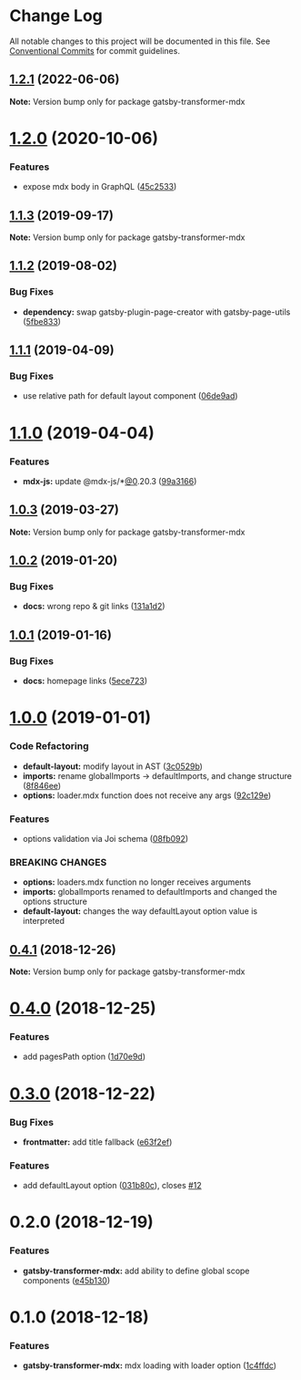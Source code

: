 # Change Log

All notable changes to this project will be documented in this file.
See [Conventional Commits](https://conventionalcommits.org) for commit guidelines.

## [1.2.1](https://github.com/karolis-sh/gatsby-mdx/tree/main/packages/gatsby-transformer-mdx/compare/gatsby-transformer-mdx@1.2.0...gatsby-transformer-mdx@1.2.1) (2022-06-06)

**Note:** Version bump only for package gatsby-transformer-mdx

# [1.2.0](https://github.com/karolis-sh/gatsby-mdx/tree/main/packages/gatsby-transformer-mdx/compare/gatsby-transformer-mdx@1.1.3...gatsby-transformer-mdx@1.2.0) (2020-10-06)

### Features

- expose mdx body in GraphQL ([45c2533](https://github.com/karolis-sh/gatsby-mdx/tree/main/packages/gatsby-transformer-mdx/commit/45c2533))

## [1.1.3](https://github.com/karolis-sh/gatsby-mdx/tree/main/packages/gatsby-transformer-mdx/compare/gatsby-transformer-mdx@1.1.2...gatsby-transformer-mdx@1.1.3) (2019-09-17)

**Note:** Version bump only for package gatsby-transformer-mdx

## [1.1.2](https://github.com/karolis-sh/gatsby-mdx/tree/main/packages/gatsby-transformer-mdx/compare/gatsby-transformer-mdx@1.1.1...gatsby-transformer-mdx@1.1.2) (2019-08-02)

### Bug Fixes

- **dependency:** swap gatsby-plugin-page-creator with gatsby-page-utils ([5fbe833](https://github.com/karolis-sh/gatsby-mdx/tree/main/packages/gatsby-transformer-mdx/commit/5fbe833))

## [1.1.1](https://github.com/karolis-sh/gatsby-mdx/tree/main/packages/gatsby-transformer-mdx/compare/gatsby-transformer-mdx@1.1.0...gatsby-transformer-mdx@1.1.1) (2019-04-09)

### Bug Fixes

- use relative path for default layout component ([06de9ad](https://github.com/karolis-sh/gatsby-mdx/tree/main/packages/gatsby-transformer-mdx/commit/06de9ad))

# [1.1.0](https://github.com/karolis-sh/gatsby-mdx/tree/main/packages/gatsby-transformer-mdx/compare/gatsby-transformer-mdx@1.0.3...gatsby-transformer-mdx@1.1.0) (2019-04-04)

### Features

- **mdx-js:** update @mdx-js/\*[@0](https://github.com/0).20.3 ([99a3166](https://github.com/karolis-sh/gatsby-mdx/tree/main/packages/gatsby-transformer-mdx/commit/99a3166))

## [1.0.3](https://github.com/karolis-sh/gatsby-mdx/tree/main/packages/gatsby-transformer-mdx/compare/gatsby-transformer-mdx@1.0.2...gatsby-transformer-mdx@1.0.3) (2019-03-27)

**Note:** Version bump only for package gatsby-transformer-mdx

## [1.0.2](https://github.com/karolis-sh/gatsby-mdx/tree/main/packages/gatsby-transformer-mdx/compare/gatsby-transformer-mdx@1.0.1...gatsby-transformer-mdx@1.0.2) (2019-01-20)

### Bug Fixes

- **docs:** wrong repo & git links ([131a1d2](https://github.com/karolis-sh/gatsby-mdx/tree/main/packages/gatsby-transformer-mdx/commit/131a1d2))

## [1.0.1](https://github.com/karolis-sh/gatsby-mdx/blob/main/packages/gatsby-transformer-mdx/compare/gatsby-transformer-mdx@1.0.0...gatsby-transformer-mdx@1.0.1) (2019-01-16)

### Bug Fixes

- **docs:** homepage links ([5ece723](https://github.com/karolis-sh/gatsby-mdx/blob/main/packages/gatsby-transformer-mdx/commit/5ece723))

# [1.0.0](https://github.com/karolis-sh/gatsby-mdx/blob/main/packages/gatsby-transformer-mdx/compare/gatsby-transformer-mdx@0.4.1...gatsby-transformer-mdx@1.0.0) (2019-01-01)

### Code Refactoring

- **default-layout:** modify layout in AST ([3c0529b](https://github.com/karolis-sh/gatsby-mdx/blob/main/packages/gatsby-transformer-mdx/commit/3c0529b))
- **imports:** rename globalImports -> defaultImports, and change structure ([8f846ee](https://github.com/karolis-sh/gatsby-mdx/blob/main/packages/gatsby-transformer-mdx/commit/8f846ee))
- **options:** loader.mdx function does not receive any args ([92c129e](https://github.com/karolis-sh/gatsby-mdx/blob/main/packages/gatsby-transformer-mdx/commit/92c129e))

### Features

- options validation via Joi schema ([08fb092](https://github.com/karolis-sh/gatsby-mdx/blob/main/packages/gatsby-transformer-mdx/commit/08fb092))

### BREAKING CHANGES

- **options:** loaders.mdx function no longer receives arguments
- **imports:** globalImports renamed to defaultImports and changed the options structure
- **default-layout:** changes the way defaultLayout option value is interpreted

## [0.4.1](https://github.com/karolis-sh/gatsby-mdx/blob/main/packages/gatsby-transformer-mdx/compare/gatsby-transformer-mdx@0.4.0...gatsby-transformer-mdx@0.4.1) (2018-12-26)

**Note:** Version bump only for package gatsby-transformer-mdx

# [0.4.0](https://github.com/karolis-sh/gatsby-mdx/blob/main/packages/gatsby-transformer-mdx/compare/gatsby-transformer-mdx@0.3.0...gatsby-transformer-mdx@0.4.0) (2018-12-25)

### Features

- add pagesPath option ([1d70e9d](https://github.com/karolis-sh/gatsby-mdx/blob/main/packages/gatsby-transformer-mdx/commit/1d70e9d))

# [0.3.0](https://github.com/karolis-sh/gatsby-mdx/compare/gatsby-transformer-mdx@0.2.0...gatsby-transformer-mdx@0.3.0) (2018-12-22)

### Bug Fixes

- **frontmatter:** add title fallback ([e63f2ef](https://github.com/karolis-sh/gatsby-mdx/commit/e63f2ef))

### Features

- add defaultLayout option ([031b80c](https://github.com/karolis-sh/gatsby-mdx/commit/031b80c)), closes [#12](https://github.com/karolis-sh/gatsby-mdx/issues/12)

# 0.2.0 (2018-12-19)

### Features

- **gatsby-transformer-mdx:** add ability to define global scope components ([e45b130](https://github.com/karolis-sh/gatsby-mdx/commit/e45b130))

# 0.1.0 (2018-12-18)

### Features

- **gatsby-transformer-mdx:** mdx loading with loader option ([1c4ffdc](https://github.com/karolis-sh/gatsby-mdx/commit/1c4ffdc))
